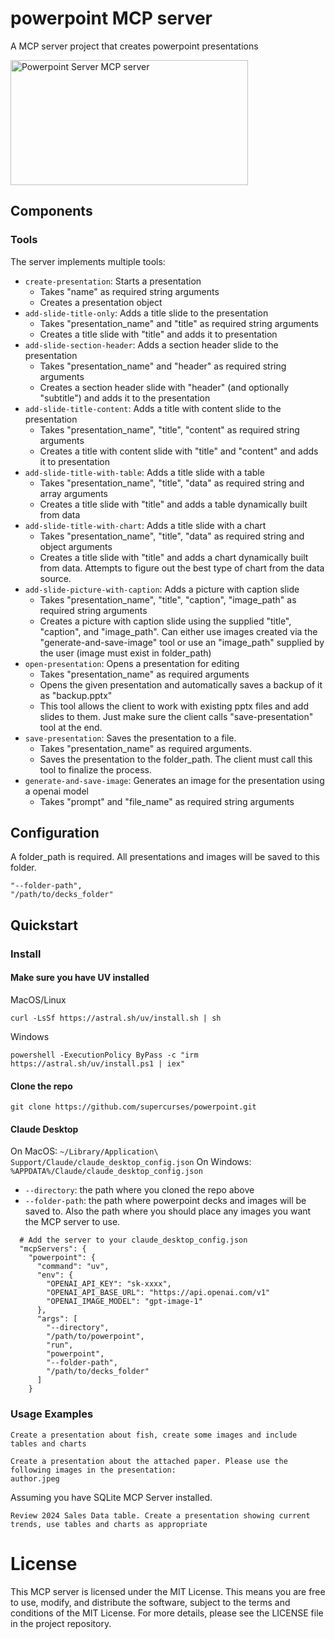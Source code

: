 # powerpoint MCP server

A MCP server project that creates powerpoint presentations

<a href="https://glama.ai/mcp/servers/h1wl85c8gs">
  <img width="380" height="200" src="https://glama.ai/mcp/servers/h1wl85c8gs/badge" alt="Powerpoint Server MCP server" />
</a>

## Components

### Tools

The server implements multiple tools:
- ```create-presentation```: Starts a presentation
  - Takes "name"  as required string arguments
  - Creates a presentation object
- ```add-slide-title-only```: Adds a title slide to the presentation
  - Takes "presentation_name" and "title" as required string arguments
  - Creates a title slide with "title" and adds it to presentation
- ```add-slide-section-header```: Adds a section header slide to the presentation
  - Takes "presentation_name" and "header" as required string arguments
  - Creates a section header slide with "header" (and optionally "subtitle") and adds it to the presentation
- ```add-slide-title-content```: Adds a title with content slide to the presentation
  - Takes "presentation_name", "title", "content" as required string arguments
  - Creates a title with content slide with "title" and "content" and adds it to presentation
- ```add-slide-title-with-table```: Adds a title slide with a table
  - Takes "presentation_name", "title", "data" as required string and array arguments
  - Creates a title slide with "title" and adds a table dynamically built from data
- ```add-slide-title-with-chart```: Adds a title slide with a chart
  - Takes "presentation_name", "title", "data" as required string and object arguments
  - Creates a title slide with "title" and adds a chart dynamically built from data. Attempts to figure out the best type of chart from the data source.
- ```add-slide-picture-with-caption```: Adds a picture with caption slide
  - Takes "presentation_name", "title", "caption", "image_path" as required string arguments
  - Creates a picture with caption slide using the supplied "title", "caption", and "image_path". Can either use images created via the "generate-and-save-image" tool or use an "image_path" supplied by the user (image must exist in folder_path)
- ```open-presentation```: Opens a presentation for editing
  - Takes "presentation_name" as required arguments
  - Opens the given presentation and automatically saves a backup of it as "backup.pptx"
  - This tool allows the client to work with existing pptx files and add slides to them. Just make sure the client calls "save-presentation" tool at the end.
- ```save-presentation```: Saves the presentation to a file.
  - Takes "presentation_name" as required arguments.
  - Saves the presentation to the folder_path. The client must call this tool to finalize the process.
- ```generate-and-save-image```: Generates an image for the presentation using a openai model
  - Takes "prompt" and "file_name" as required string arguments

## Configuration

A folder_path is required. All presentations and images will be saved to this folder.

```
"--folder-path",
"/path/to/decks_folder"
```

## Quickstart

### Install

#### Make sure you have UV installed

MacOS/Linux
```
curl -LsSf https://astral.sh/uv/install.sh | sh
```

Windows
```
powershell -ExecutionPolicy ByPass -c "irm https://astral.sh/uv/install.ps1 | iex"
```

#### Clone the repo

```
git clone https://github.com/supercurses/powerpoint.git
```

#### Claude Desktop

On MacOS: `~/Library/Application\ Support/Claude/claude_desktop_config.json`
On Windows: `%APPDATA%/Claude/claude_desktop_config.json`

- ```--directory```: the path where you cloned the repo above
- ```--folder-path```: the path where powerpoint decks and images will be saved to. Also the path where you should place any images you want the MCP server to use.

```
  # Add the server to your claude_desktop_config.json
  "mcpServers": {
    "powerpoint": {
      "command": "uv",
      "env": {
        "OPENAI_API_KEY": "sk-xxxx",
        "OPENAI_API_BASE_URL": "https://api.openai.com/v1"
        "OPENAI_IMAGE_MODEL": "gpt-image-1"
      },
      "args": [
        "--directory",
        "/path/to/powerpoint",
        "run",
        "powerpoint",
        "--folder-path",
        "/path/to/decks_folder"
      ]
    }
```

### Usage Examples

```
Create a presentation about fish, create some images and include tables and charts
```

```
Create a presentation about the attached paper. Please use the following images in the presentation:
author.jpeg
```

Assuming you have SQLite MCP Server installed.
```
Review 2024 Sales Data table. Create a presentation showing current trends, use tables and charts as appropriate

```

# License

This MCP server is licensed under the MIT License. This means you are free to use, modify, and distribute the software, subject to the terms and conditions of the MIT License. For more details, please see the LICENSE file in the project repository.